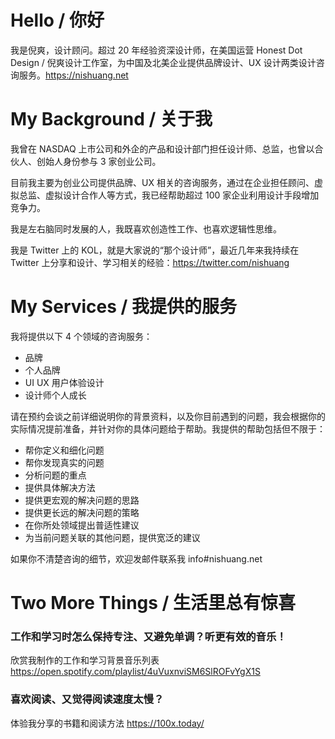 # Hello / 你好

我是倪爽，设计顾问。超过 20 年经验资深设计师，在美国运营 Honest Dot Design / 倪爽设计工作室，为中国及北美企业提供品牌设计、UX 设计两类设计咨询服务。https://nishuang.net

# My Background / 关于我

我曾在 NASDAQ 上市公司和外企的产品和设计部门担任设计师、总监，也曾以合伙人、创始人身份参与 3 家创业公司。

目前我主要为创业公司提供品牌、UX 相关的咨询服务，通过在企业担任顾问、虚拟总监、虚拟设计合作人等方式，我已经帮助超过 100 家企业利用设计手段增加竞争力。

我是左右脑同时发展的人，我既喜欢创造性工作、也喜欢逻辑性思维。

我是 Twitter 上的 KOL，就是大家说的“那个设计师”，最近几年来我持续在 Twitter 上分享和设计、学习相关的经验：https://twitter.com/nishuang

# My Services / 我提供的服务

我将提供以下 4 个领域的咨询服务：

- 品牌
- 个人品牌
- UI UX 用户体验设计
- 设计师个人成长

请在预约会谈之前详细说明你的背景资料，以及你目前遇到的问题，我会根据你的实际情况提前准备，并针对你的具体问题给于帮助。我提供的帮助包括但不限于：

- 帮你定义和细化问题
- 帮你发现真实的问题
- 分析问题的重点
- 提供具体解决方法
- 提供更宏观的解决问题的思路
- 提供更长远的解决问题的策略
- 在你所处领域提出普适性建议
- 为当前问题关联的其他问题，提供宽泛的建议

如果你不清楚咨询的细节，欢迎发邮件联系我 info#nishuang.net

# Two More Things / 生活里总有惊喜

### 工作和学习时怎么保持专注、又避免单调？听更有效的音乐！

欣赏我制作的工作和学习背景音乐列表
https://open.spotify.com/playlist/4uVuxnviSM6SlROFvYgX1S

### 喜欢阅读、又觉得阅读速度太慢？

体验我分享的书籍和阅读方法
https://100x.today/
